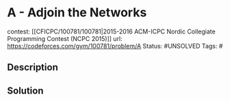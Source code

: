 # A - Adjoin the Networks

contest: [[CFICPC/100781/100781|2015-2016 ACM-ICPC Nordic Collegiate Programming Contest (NCPC 2015)]]
url: https://codeforces.com/gym/100781/problem/A
Status: #UNSOLVED
Tags: #

## Description

## Solution

